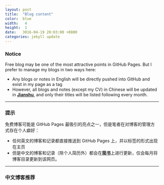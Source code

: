 ```yaml
---
layout: post
title:  "Blog content"
color:  blue
width:   4
height:  1
date:   3016-04-19 20:03:00 +0800
categories: jekyll update
---
```


### Notice
Free blog may be one of the most attractive points in GitHub Pages. But I prefer to manage my blogs in two ways here:

* Any blogs or notes in English will be directly pushed into GitHub and exist in my page as a tag
* However, all blogs and notes (except my CV) in Chinese will be updated in [**Jianshu**](http://www.jianshu.com/users/ac456d638b07/latest_articles), and only their titles will be listed following every month.

---

### 提示
免费博客可能是 GitHub Pages 最吸引的亮点之一，但是笔者在对博客的管理方式存在个人癖好：

* 任何英文的博客和记录都直接推送到 GitHub Pages 上，并以标签的形式出现在主页
* 但是中文的博客和记录（除个人简历外）都会在[**简书**](http://www.jianshu.com/users/ac456d638b07/latest_articles)上进行更新，仅会每月将博客目录更新到该网页。

---

### 中文博客推荐
